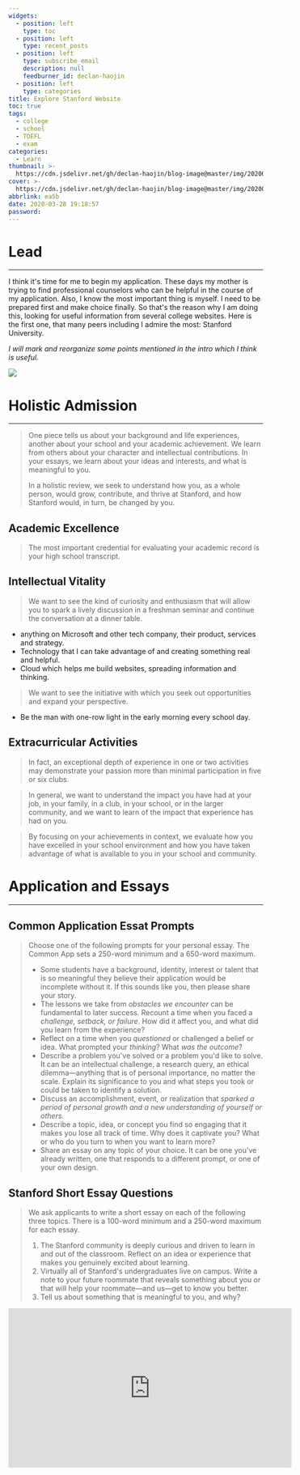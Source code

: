 ```yaml
---
widgets:
  - position: left
    type: toc
  - position: left
    type: recent_posts
  - position: left
    type: subscribe_email
    description: null
    feedburner_id: declan-haojin
  - position: left
    type: categories
title: Explore Stanford Website
toc: true
tags:
  - college
  - school
  - TOEFL
  - exam
categories:
  - Learn
thumbnail: >-
  https://cdn.jsdelivr.net/gh/declan-haojin/blog-image@master/img/20200412192731.png
cover: >-
  https://cdn.jsdelivr.net/gh/declan-haojin/blog-image@master/img/20200412192731.png
abbrlink: ea5b
date: 2020-03-28 19:18:57
password:
---
```


# Lead

---

I think it's time for me to begin my application. These days my mother is trying to find professional counselors who can be helpful in the course of my application. Also, I know the most important thing is myself. I need to be prepared first and make choice finally. So that's the reason why I am doing this, looking for useful information from several college websites. Here is the first one, that many peers including I admire the most: Stanford University.

*I will mark and reorganize some points mentioned in the intro which I think is useful.*



![](https://cdn.jsdelivr.net/gh/declan-haojin/blog-image@master/img/20200412193642.png)

# Holistic Admission

---

> One piece tells us about your background and life experiences, another about your school and your academic achievement. We learn from others about your character and intellectual contributions. In your essays, we learn about your ideas and interests, and what is meaningful to you.
>
> In a holistic review, we seek to understand how you, as a whole person, would grow, contribute, and thrive at Stanford, and how Stanford would, in turn, be changed by you.

## Academic Excellence

> The most important credential for evaluating your academic record is your high school transcript.

## Intellectual Vitality

> We want to see the kind of curiosity and enthusiasm that will allow you to spark a lively discussion in a freshman seminar and continue the conversation at a dinner table.

- anything on Microsoft and other tech company, their product, services and strategy.
-  Technology that I can take advantage of and creating something real and helpful.
  - Cloud which helps me build websites, spreading information and thinking.

> We want to see the initiative with which you seek out opportunities and expand your perspective.

- Be the man with one-row light in the early morning every school day.

## Extracurricular Activities

> In fact, an exceptional depth of experience in one or two activities may demonstrate your passion more than minimal participation in five or six clubs.

> In general, we want to understand the impact you have had at your job, in your family, in a club, in your school, or in the larger community, and we want to learn of the impact that experience has had on you.

> By focusing on your achievements in context, we evaluate how you have excelled in your school environment and how you have taken advantage of what is available to you in your school and community.

# Application and Essays

---

## Common Application Essat Prompts

> Choose one of the following prompts for your personal essay. The Common App sets a 250-word minimum and a 650-word maximum.
>
> - Some students have a background, identity, interest or talent that is so meaningful they believe their application would be incomplete without it. If this sounds like you, then please share your story.
> - The lessons we take from *obstacles we encounter* can be fundamental to later success. Recount a time when you faced a *challenge, setback, or failure*. How did it affect you, and what did you learn from the experience?
> - Reflect on a time when you *questioned* or challenged a belief or idea. What prompted your *thinking*? What *was the outcome*?
> - Describe a problem you've solved or a problem you'd like to solve. It can be an intellectual challenge, a research query, an ethical dilemma—anything that is of personal importance, no matter the scale. Explain its significance to you and what steps you took or could be taken to identify a solution.
> - Discuss an accomplishment, event, or realization that *sparked a period of personal growth and a new understanding of yourself or others*.
> - Describe a topic, idea, or concept you find so engaging that it makes you lose all track of time. Why does it captivate you? What or who do you turn to when you want to learn more?
> - Share an essay on any topic of your choice. It can be one you've already written, one that responds to a different prompt, or one of your own design.

## Stanford Short Essay Questions

> We ask applicants to write a short essay on each of the following three topics. There is a 100-word minimum and a 250-word maximum for each essay.
>
> 1. The Stanford community is deeply curious and driven to learn in and out of the classroom. Reflect on an idea or experience that makes you genuinely excited about learning.
> 2. Virtually all of Stanford's undergraduates live on campus. Write a note to your future roommate that reveals something about you or that will help your roommate—and us—get to know you better.
> 3. Tell us about something that is meaningful to you, and why?


<iframe width="560" height="315" src="https://www.youtube.com/embed/_Nq4Z5i7lcs" frameborder="0" allow="accelerometer; autoplay; encrypted-media; gyroscope; picture-in-picture" allowfullscreen></iframe>
